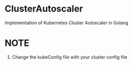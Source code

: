 # ClusterAutoscaler
Implementation of Kubernetes Cluster Autoscaler in Golang
# NOTE
1. Change the kubeConfig file with your cluster config file
